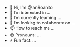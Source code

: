 - 👋 Hi, I’m @IanRoanito
- 👀 I’m interested in ...
- 🌱 I’m currently learning ...
- 💞️ I’m looking to collaborate on ...
- 📫 How to reach me ...
- 😄 Pronouns: ...
- ⚡ Fun fact: ...

<!---
IanRoanito/IanRoanito is a ✨ special ✨ repository because its `README.md` (this file) appears on your GitHub profile.
You can click the Preview link to take a look at your changes.
--->
